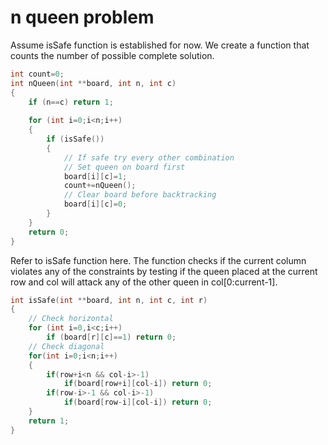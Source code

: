 # n queen problem

Assume isSafe function is established for now. We create a function that counts the number of possible complete solution.

```c
int count=0;
int nQueen(int **board, int n, int c)
{
    if (n==c) return 1;
    
    for (int i=0;i<n;i++)
    {
        if (isSafe())
        {
            // If safe try every other combination
            // Set queen on board first
            board[i][c]=1;
            count+=nQueen();
            // Clear board before backtracking
            board[i][c]=0;
        }
    }
    return 0;
}
```

Refer to isSafe function here. The function checks if the current column violates any of the constraints by testing if the queen placed at the current row and col will attack any of the other queen in col[0:current-1].

```c
int isSafe(int **board, int n, int c, int r)
{
    // Check horizontal
    for (int i=0,i<c;i++)
        if (board[r][c]==1) return 0;
    // Check diagonal
    for(int i=0;i<n;i++)
    {
        if(row+i<n && col-i>-1)
            if(board[row+i][col-i]) return 0;
        if(row-i>-1 && col-i>-1)
            if(board[row-i][col-i]) return 0;
    }
    return 1;
}
```
